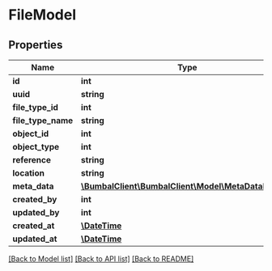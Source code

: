 # FileModel

## Properties
Name | Type | Description | Notes
------------ | ------------- | ------------- | -------------
**id** | **int** |  | 
**uuid** | **string** |  | [optional] 
**file_type_id** | **int** |  | [optional] 
**file_type_name** | **string** |  | [optional] 
**object_id** | **int** |  | [optional] 
**object_type** | **int** |  | [optional] 
**reference** | **string** |  | [optional] 
**location** | **string** |  | [optional] 
**meta_data** | [**\BumbalClient\BumbalClient\Model\MetaDataModel[]**](MetaDataModel.md) |  | [optional] 
**created_by** | **int** |  | [optional] 
**updated_by** | **int** |  | [optional] 
**created_at** | [**\DateTime**](\DateTime.md) | created_at | [optional] 
**updated_at** | [**\DateTime**](\DateTime.md) | updated_at | [optional] 

[[Back to Model list]](../README.md#documentation-for-models) [[Back to API list]](../README.md#documentation-for-api-endpoints) [[Back to README]](../README.md)



